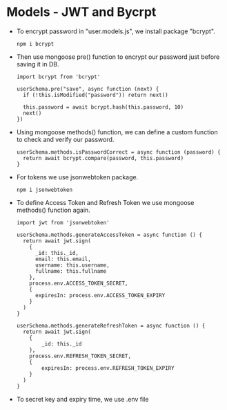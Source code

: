 # Models - JWT and Bycrpt

- To encrypt password in "user.models.js", we install package "bcrypt".
  ```
  npm i bcrypt
  ```

- Then use mongoose pre() function to encrypt our password just before saving it in DB. 
  ```
  import bcrypt from 'bcrypt'

  userSchema.pre("save", async function (next) {
    if (!this.isModified("password")) return next()

    this.password = await bcrypt.hash(this.password, 10)
    next()
  })
  ```


- Using mongoose methods() function, we can define a custom function to check and verify our password.
  ```
  userSchema.methods.isPasswordCorrect = async function (password) {
    return await bcrypt.compare(password, this.password)
  }
  ```


- For tokens we use jsonwebtoken package.
  ```
  npm i jsonwebtoken
  ```


- To define Access Token and Refresh Token we use mongoose methods() function again.
  ```
  import jwt from 'jsonwebtoken'

  userSchema.methods.generateAccessToken = async function () {
    return await jwt.sign(
      {
        _id: this._id,
        email: this.email,
        username: this.username,
        fullname: this.fullname
      },
      process.env.ACCESS_TOKEN_SECRET,
      {
        expiresIn: process.env.ACCESS_TOKEN_EXPIRY
      }
    )
  }

  userSchema.methods.generateRefreshToken = async function () {
    return await jwt.sign(
      {
          _id: this._id
      },
      process.env.REFRESH_TOKEN_SECRET,
      {
          expiresIn: process.env.REFRESH_TOKEN_EXPIRY
      }
    )
  }
  ```

- To secret key and expiry time, we use .env file